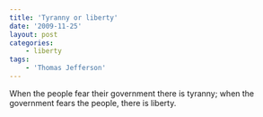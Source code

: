 ```yaml
---
title: 'Tyranny or liberty'
date: '2009-11-25'
layout: post
categories:
    - liberty
tags:
    - 'Thomas Jefferson'
---
```


When the people fear their government there is tyranny; when the government fears the people, there is liberty.

